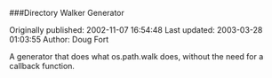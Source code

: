 ###Directory Walker Generator

Originally published: 2002-11-07 16:54:48
Last updated: 2003-03-28 01:03:55
Author: Doug Fort

A generator that does what os.path.walk does, without the need for a callback function.